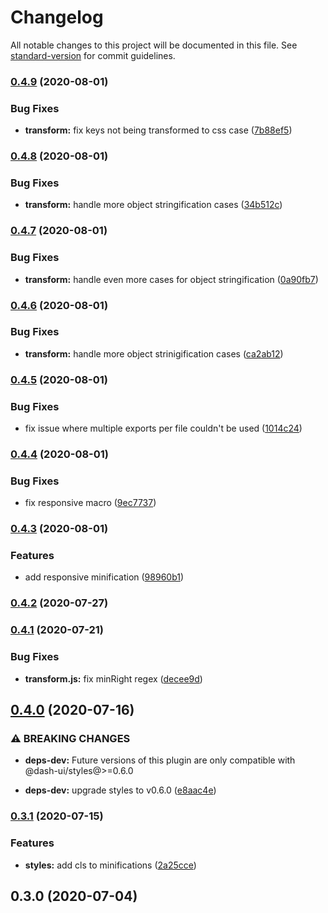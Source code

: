 # Changelog

All notable changes to this project will be documented in this file. See [standard-version](https://github.com/conventional-changelog/standard-version) for commit guidelines.

### [0.4.9](https://github.com/dash-ui/babel-plugin-dash/compare/v0.4.8...v0.4.9) (2020-08-01)

### Bug Fixes

- **transform:** fix keys not being transformed to css case ([7b88ef5](https://github.com/dash-ui/babel-plugin-dash/commit/7b88ef5ee123a1a1924cd3a04c8dd38d2b4c00bd))

### [0.4.8](https://github.com/dash-ui/babel-plugin-dash/compare/v0.4.7...v0.4.8) (2020-08-01)

### Bug Fixes

- **transform:** handle more object stringification cases ([34b512c](https://github.com/dash-ui/babel-plugin-dash/commit/34b512c0f8b18a028d025af722854112a695ea04))

### [0.4.7](https://github.com/dash-ui/babel-plugin-dash/compare/v0.4.6...v0.4.7) (2020-08-01)

### Bug Fixes

- **transform:** handle even more cases for object stringification ([0a90fb7](https://github.com/dash-ui/babel-plugin-dash/commit/0a90fb714ee0efd0e16ba31322226456bbbbac0f))

### [0.4.6](https://github.com/dash-ui/babel-plugin-dash/compare/v0.4.5...v0.4.6) (2020-08-01)

### Bug Fixes

- **transform:** handle more object strinigification cases ([ca2ab12](https://github.com/dash-ui/babel-plugin-dash/commit/ca2ab122c306a7f56c6006c042d90cf7ce141cf9))

### [0.4.5](https://github.com/dash-ui/babel-plugin-dash/compare/v0.4.4...v0.4.5) (2020-08-01)

### Bug Fixes

- fix issue where multiple exports per file couldn't be used ([1014c24](https://github.com/dash-ui/babel-plugin-dash/commit/1014c245f1e9f197dcd4ff616794c42ffe58d8a5))

### [0.4.4](https://github.com/dash-ui/babel-plugin-dash/compare/v0.4.3...v0.4.4) (2020-08-01)

### Bug Fixes

- fix responsive macro ([9ec7737](https://github.com/dash-ui/babel-plugin-dash/commit/9ec773755d20091977a9d50b0bde079e9f246b63))

### [0.4.3](https://github.com/dash-ui/babel-plugin-dash/compare/v0.4.2...v0.4.3) (2020-08-01)

### Features

- add responsive minification ([98960b1](https://github.com/dash-ui/babel-plugin-dash/commit/98960b19862795bc5161a83fbecb2f425109f638))

### [0.4.2](https://github.com/dash-ui/babel-plugin-dash/compare/v0.4.1...v0.4.2) (2020-07-27)

### [0.4.1](https://github.com/dash-ui/babel-plugin-dash/compare/v0.4.0...v0.4.1) (2020-07-21)

### Bug Fixes

- **transform.js:** fix minRight regex ([decee9d](https://github.com/dash-ui/babel-plugin-dash/commit/decee9dc3286f9224a6cf70b2422a12c55ab3c20))

## [0.4.0](https://github.com/dash-ui/babel-plugin-dash/compare/v0.3.1...v0.4.0) (2020-07-16)

### ⚠ BREAKING CHANGES

- **deps-dev:** Future versions of this plugin are only compatible with @dash-ui/styles@>=0.6.0

- **deps-dev:** upgrade styles to v0.6.0 ([e8aac4e](https://github.com/dash-ui/babel-plugin-dash/commit/e8aac4e74cb802adbef908b36ce89b6d101af417))

### [0.3.1](https://github.com/dash-ui/babel-plugin-dash/compare/v0.3.0...v0.3.1) (2020-07-15)

### Features

- **styles:** add cls to minifications ([2a25cce](https://github.com/dash-ui/babel-plugin-dash/commit/2a25ccea5ad52a072dde83ff77693de451889ec5))

## 0.3.0 (2020-07-04)
